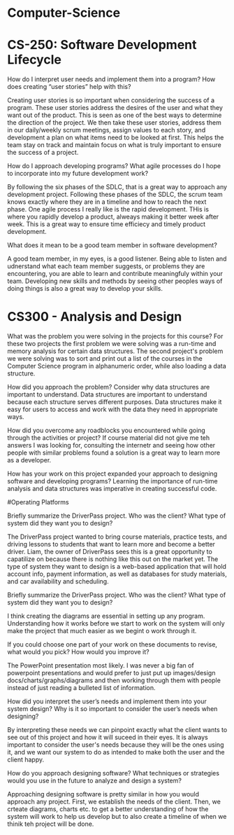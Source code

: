 # Computer-Science

# CS-250: Software Development Lifecycle

How do I interpret user needs and implement them into a program? How does creating “user stories” help with this?

Creating user stories is so important when considering the success of a program. These user stories address the desires of the user and what they want out
of the product. This is seen as one of the best ways to determine the direction of the project. We then take these user stories, address them in our daily/weekly scrum
meetings, assign values to each story, and development a plan on what items need to be looked at first. This helps the team stay on track and maintain focus 
on what is truly important to ensure the success of a project. 

How do I approach developing programs? What agile processes do I hope to incorporate into my future development work?

By following the six phases of the SDLC, that is a great way to approach any development project. Following these phases of the SDLC, the scrum team knows exactly where
they are in a timeline and how to reach the next phase. One agile process I really like is the rapid development. THis is where you rapidly develop a product,
alweays making it better week after week. This is a great way to ensure time efficiecy and timely product development.

What does it mean to be a good team member in software development?

A good team member, in my eyes, is a good listener. Being able to listen and udnerstand what each team member suggests, or problems they are encountering, you are able
to learn and contribute meaningfuly within your team. Developing new skills and methods by seeing other peoples ways of doing things is also a great way to develop your
skills.
# CS300 - Analysis and Design
What was the problem you were solving in the projects for this course?
For these two projects the first problem we were solving was a run-time and memory analysis for certain data structures. The second project's problem we were solving was to sort and print out a list of the courses in the Computer Science program in alphanumeric order, while also loading a data structure.


How did you approach the problem? Consider why data structures are important to understand.
Data structures are important to understand because each structure serves different purposes. Data structures make it easy for users to access and work with the data they need in appropriate ways.

How did you overcome any roadblocks you encountered while going through the activities or project?
If course material did not give me teh answers I was looking for, consulting the internetr and seeing how other people with similar problems found a solution is a great way to learn more as a developer. 

How has your work on this project expanded your approach to designing software and developing programs?
Learning the importance of run-time analysis and data structures was imperative in creating successful code. 



#Operating Platforms

Briefly summarize the DriverPass project. Who was the client? What type of system did they want you to design?

The DriverPass project wanted to bring course materials, practice tests, and driving lessons to students that want to learn more and become a better driver. Liam, the owner of DriverPass sees this is a great opportunity to capatilize on because there is nothing like this out on the market yet. The type of system they want to design is a web-based application that will hold account info, payment information, as well as databases for study materials, and car availability and scheduling.

Briefly summarize the DriverPass project. Who was the client? What type of system did they want you to design?

I think creating the diagrams are essential in setting up any program. Understanding how it works before we start to work on the system will only make the project that much easier as we begint o work through it. 

If you could choose one part of your work on these documents to revise, what would you pick? How would you improve it?

The PowerPoint presentation most likely. I was never a big fan of powerpoint presentations and would prefer to just put up images/design docs/charts/graphs/diagrams and then working through them with people instead of just reading a bulleted list of information. 

How did you interpret the user’s needs and implement them into your system design? Why is it so important to consider the user’s needs when designing?

By interpreting these needs we can pinpoint exactly what the client wants to see out of this project and how it will suceed in their eyes. It is always important to consider the user's needs because they will be the ones using it, and we want our system to do as intended to make both the user and the client happy. 

How do you approach designing software? What techniques or strategies would you use in the future to analyze and design a system?

Approaching designing software is pretty similar in how you would approach any project. First, we establish the needs of the client. Then, we crteate diagrams, charts etc. to get a better understanding of how the system will work to help us develop but to also create a timeline of when we thinik teh project will be done. 
